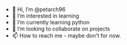 - 👋 Hi, I’m @petarch96
- 👀 I’m interested in learning
- 🌱 I’m currently learning python
- 💞️ I’m looking to collaborate on projects
- 📫 How to reach me - maybe don't for now.

<!---
petarch96/petarch96 is a ✨ special ✨ repository because its `README.md` (this file) appears on your GitHub profile.
You can click the Preview link to take a look at your changes.
--->
